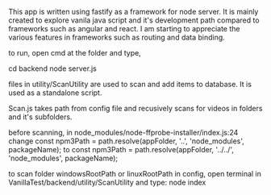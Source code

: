 This app is written using fastify as a framework for node server. It is mainly created to explore vanila java script and it's development path compared to frameworks such as angular and react. I am starting to appreciate the various features in frameworks such as routing and data binding.

to run, open cmd at the folder and type,

cd backend
node server.js

files in utility/ScanUtility are used to scan and add items to database. It is used as a standalone script.

Scan.js takes path from config file and recusively scans for videos in folders and it's subfolders.

before scanning, in node_modules/node-ffprobe-installer/index.js:24
change const npm3Path = path.resolve(appFolder, '..', 'node_modules', packageName); to const npm3Path = path.resolve(appFolder, '../../', 'node_modules', packageName);

to scan folder windowsRootPath or linuxRootPath in config, open terminal in VanillaTest/backend/utility/ScanUtility and type: node index
